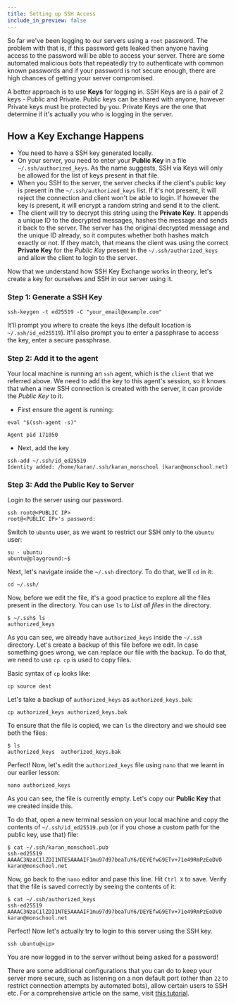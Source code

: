 ```yaml
---
title: Setting up SSH Access
include_in_preview: false
---
```


So far we've been logging to our servers using a `root` password. The problem with that is, if this password gets leaked then anyone having access to the password will
be able to access your server. There are some automated malicious bots that repeatedly try to authenticate with common known passwords and if your password is not secure enough, there are high chances of getting your server compromised.

A better approach is to use **Keys** for logging in. SSH Keys are is a pair of 2 keys - Public and Private. Public keys can be shared with anyone, however Private keys must be protected by you. Private Keys are the one that determine if it's actually _you_ who is logging in the server.

## How a Key Exchange Happens

- You need to have a SSH key generated locally.
- On your server, you need to enter your **Public Key** in a file `~/.ssh/authorized_keys`. As the name suggests, SSH via Keys will only be allowed for the list of keys present in that file.
- When you SSH to the server, the server checks if the client's public key is present in the `~/.ssh/authorized_keys` list. If it's not present, it will reject the connection and client won't be able to login. If however the key is present, it will encrypt a random string and send it to the client.
- The client will try to decrypt this string using the **Private Key**. It appends a unique ID to the decrypted messages, hashes the message and sends it back to the server. The server has the original decrypted message and the unique ID already, so it computes whether both hashes match exactly or not. If they match, that means the client was using the correct **Private Key** for the _Public Key_ present in the `~/.ssh/authorized_keys` and allow the client to login to the server.

Now that we understand how SSH Key Exchange works in theory, let's create a key for ourselves and SSH in our server using it.

### Step 1: Generate a SSH Key

```
ssh-keygen -t ed25519 -C "your_email@example.com"
```

It'll prompt you where to create the keys (the default location is `~/.ssh/id_ed25519`). It'll also prompt you to enter a passphrase to access the key, enter a secure passphrase.

### Step 2: Add it to the agent

Your local machine is running an `ssh` agent, which is the `client` that we referred above. We need to add the key to this agent's session, so it knows that when a new SSH connection is created with the server, it can provide the _Public Key_ to it.

- First ensure the agent is running:

```
eval "$(ssh-agent -s)"

Agent pid 171050
```

- Next, add the key

```
ssh-add ~/.ssh/id_ed25519
Identity added: /home/karan/.ssh/karan_monschool (karan@monschool.net)
```

### Step 3: Add the Public Key to Server

Login to the server using our password.

```
ssh root@<PUBLIC IP>  
root@<PUBLIC IP>'s password: 
```

Switch to `ubuntu` user, as we want to restrict our SSH only to the `ubuntu` user:

```
su - ubuntu
ubuntu@playground:~$ 
```

Next, let's navigate inside the `~/.ssh` directory. To do that, we'll `cd` in it:

```
cd ~/.ssh/
```

Now, before we edit the file, it's a good practice to explore all the files present in the directory. You can use `ls` to _List all files_ in the directory.

```
$ ~/.ssh$ ls
authorized_keys
```

As you can see, we already have `authorized_keys` inside the `~/.ssh` directory. Let's create a backup of this file before we edit. In case something goes wrong, we can replace our file with the backup. To do that, we need to use `cp`. `cp` is used to copy files.

Basic syntax of `cp` looks like:

```
cp source dest
```

Let's take a backup of `authorized_keys` as `authorized_keys.bak`:

```
cp authorized_keys authorized_keys.bak
```

To ensure that the file is copied, we can `ls` the directory and we should see both the files:

```
$ ls
authorized_keys  authorized_keys.bak
```

Perfect! Now, let's edit the `authorized_keys` file using `nano` that we learnt in our earlier lesson:

```
nano authorized_keys
```

As you can see, the file is currently empty. Let's copy our **Public Key** that we created inside this.

To do that, open a new terminal session on your local machine and copy the contents of `~/.ssh/id_ed25519.pub` (or if you chose a custom path for the public key, use that) file:

```
$ cat ~/.ssh/karan_monschool.pub 
ssh-ed25519 AAAAC3NzaC1lZDI1NTE5AAAAIF1mu97d97beaTuY6/DEYEfwG9ETv+71e49RmPzEoDVO karan@monschool.net
```

Now, go back to the `nano` editor and pase this line. Hit `Ctrl X` to save. Verify that the file is saved correctly by seeing the contents of it:

```
$ cat ~/.ssh/authorized_keys
ssh-ed25519 AAAAC3NzaC1lZDI1NTE5AAAAIF1mu97d97beaTuY6/DEYEfwG9ETv+71e49RmPzEoDVO karan@monschool.net
```

Perfect! Now let's actually try to login to this server using the SSH key.

```
ssh ubuntu@<ip>
```

You are now logged in to the server without being asked for a password!

There are some additional configurations that you can do to keep your server more secure, such as listening on a non default port (other than `22` to restrict connection attempts by automated bots), allow certain users to SSH etc. For a comprehensive article on the same, visit [this tutorial](https://www.digitalocean.com/community/tutorials/ssh-essentials-working-with-ssh-servers-clients-and-keys).
